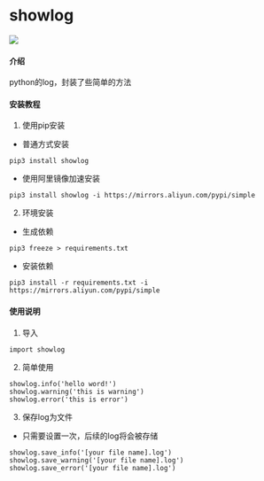 # showlog
![](https://img.shields.io/badge/Python-3.8.6-green.svg)

#### 介绍
python的log，封装了些简单的方法


#### 安装教程

1.  使用pip安装
- 普通方式安装
```shell script
pip3 install showlog
```

- 使用阿里镜像加速安装
```shell script
pip3 install showlog -i https://mirrors.aliyun.com/pypi/simple
```

2.  环境安装
- 生成依赖
```shell script
pip3 freeze > requirements.txt
```
- 安装依赖
```shell script
pip3 install -r requirements.txt -i https://mirrors.aliyun.com/pypi/simple
```


#### 使用说明

1.  导入
``` shell script
import showlog
```

2.  简单使用
``` shell script
showlog.info('hello word!')
showlog.warning('this is warning')
showlog.error('this is error')
```

3.  保存log为文件
- 只需要设置一次，后续的log将会被存储
``` shell script
showlog.save_info('[your file name].log')
showlog.save_warning('[your file name].log')
showlog.save_error('[your file name].log')
```

